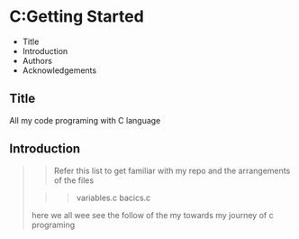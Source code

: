 # C:Getting Started

- Title 
- Introduction
- Authors
- Acknowledgements

## Title

 All my code programing with C language

## Introduction

>
>> Refer this list to get familiar with my repo and the arrangements of the files 
>
>>> variables.c
> bacics.c
>>
> here we all wee see the follow of the my towards my journey of c programing
>>
